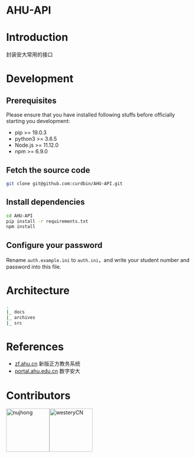 # AHU-API

# Introduction
封装安大常用的接口

# Development
## Prerequisites
Please ensure that you have installed following stuffs before officially starting you development:
- pip >= 19.0.3
- python3 >= 3.6.5
- Node.js >= 11.12.0
- npm >= 6.9.0

## Fetch the source code
````bash
git clone git@github.com:curdbin/AHU-API.git
````
## Install dependencies
````bash
cd AHU-API
pip install -r requirements.txt
npm install
````
## Configure your password

Rename `auth.example.ini` to `auth.ini`，and write your student number and password into this file.

# Architecture
````bash
.
|_ docs
|_ archives
|_ src
````

# References
- [zf.ahu.cn](http://zf.ahu.cn) 新版正方教务系统
- [portal.ahu.edu.cn](http://portal.ahu.edu.cn) 数字安大

# Contributors
[<img alt="nujhong" src="https://avatars3.githubusercontent.com/u/32427260?s=460&v=4&s=117" width="117">](https://github.com/lolimay)[<img alt="westeryCN" src="https://avatars1.githubusercontent.com/u/37997096?s=460&v=4&s=117" width="117">](https://github.com/westeryCN)